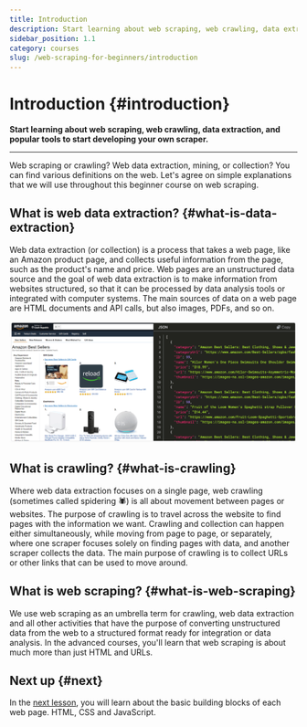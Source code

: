 ```yaml
---
title: Introduction
description: Start learning about web scraping, web crawling, data extraction, and popular tools to start developing your own scraper.
sidebar_position: 1.1
category: courses
slug: /web-scraping-for-beginners/introduction
---
```


# Introduction {#introduction}

**Start learning about web scraping, web crawling, data extraction, and popular tools to start developing your own scraper.**

---

Web scraping or crawling? Web data extraction, mining, or collection? You can find various definitions on the web. Let's agree on simple explanations that we will use throughout this beginner course on web scraping.

## What is web data extraction? {#what-is-data-extraction}

Web data extraction (or collection) is a process that takes a web page, like an Amazon product page, and collects useful information from the page, such as the product's name and price. Web pages are an unstructured data source and the goal of web data extraction is to make information from websites structured, so that it can be processed by data analysis tools or integrated with computer systems. The main sources of data on a web page are HTML documents and API calls, but also images, PDFs, and so on.

![product data extraction from Amazon](./images/beginners-data-extraction.png)

## What is crawling? {#what-is-crawling}

Where web data extraction focuses on a single page, web crawling (sometimes called spidering 🕷) is all about movement between pages or websites. The purpose of crawling is to travel across the website to find pages with the information we want. Crawling and collection can happen either simultaneously, while moving from page to page, or separately, where one scraper focuses solely on finding pages with data, and another scraper collects the data. The main purpose of crawling is to collect URLs or other links that can be used to move around.

## What is web scraping? {#what-is-web-scraping}

We use web scraping as an umbrella term for crawling, web data extraction and all other activities that have the purpose of converting unstructured data from the web to a structured format ready for integration or data analysis. In the advanced courses, you'll learn that web scraping is about much more than just HTML and URLs.

## Next up {#next}

In the [next lesson](./data_extraction/index.md), you will learn about the basic building blocks of each web page. HTML, CSS and JavaScript.
